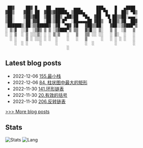  
```
 ██▓     ██▓ █    ██  ▄▄▄▄    ▄▄▄       ███▄    █   ▄████ 
▓██▒    ▓██▒ ██  ▓██▒▓█████▄ ▒████▄     ██ ▀█   █  ██▒ ▀█▒
▒██░    ▒██▒▓██  ▒██░▒██▒ ▄██▒██  ▀█▄  ▓██  ▀█ ██▒▒██░▄▄▄░
▒██░    ░██░▓▓█  ░██░▒██░█▀  ░██▄▄▄▄██ ▓██▒  ▐▌██▒░▓█  ██▓
░██████▒░██░▒▒█████▓ ░▓█  ▀█▓ ▓█   ▓██▒▒██░   ▓██░░▒▓███▀▒
░ ▒░▓  ░░▓  ░▒▓▒ ▒ ▒ ░▒▓███▀▒ ▒▒   ▓▒█░░ ▒░   ▒ ▒  ░▒   ▒ 
░ ░ ▒  ░ ▒ ░░░▒░ ░ ░ ▒░▒   ░   ▒   ▒▒ ░░ ░░   ░ ▒░  ░   ░ 
  ░ ░    ▒ ░ ░░░ ░ ░  ░    ░   ░   ▒      ░   ░ ░ ░ ░   ░ 
    ░  ░ ░     ░      ░            ░  ░         ░       ░ 
                           ░
```
## Latest blog posts
- 2022-12-06 [155.最小栈](https://iliubang.cn/leetcode/stack/exercises/155/)
- 2022-12-06 [84. 柱状图中最大的矩形](https://iliubang.cn/leetcode/stack/exercises/84/)
- 2022-11-30 [141.环形链表](https://iliubang.cn/leetcode/linkedlist/exercises/141/)
- 2022-11-30 [20.有效的括号](https://iliubang.cn/leetcode/stack/exercises/20/)
- 2022-11-30 [206.反转链表](https://iliubang.cn/leetcode/linkedlist/exercises/206/)
 
[>>> More blog posts](https://iliubang.cn/archives/)

## Stats
![Stats](https://github-readme-stats.vercel.app/api?username=liubang&show_icons=true&count_private=true&hide_title=true&hide=issues&line_height=24&theme=onedark)
![Lang](https://github-readme-stats.vercel.app/api/top-langs/?username=liubang&layout=compact&hide_title=true&langs_count=6&theme=onedark&card_width=280&hide=scss,html,javascript,shell,Emacs%20Lisp,Vim%20script)
